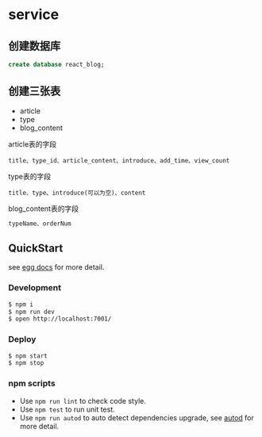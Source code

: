 # service
## 创建数据库
```sql
create database react_blog;
```
## 创建三张表
* article
* type
* blog_content

article表的字段
```
title、type_id、article_content、introduce、add_time、view_count
```
type表的字段
```
title、type、introduce(可以为空)、content
```
blog_content表的字段
```sql
typeName、orderNum
```

## QuickStart

<!-- add docs here for user -->

see [egg docs][egg] for more detail.

### Development

```bash
$ npm i
$ npm run dev
$ open http://localhost:7001/
```

### Deploy

```bash
$ npm start
$ npm stop
```

### npm scripts

- Use `npm run lint` to check code style.
- Use `npm test` to run unit test.
- Use `npm run autod` to auto detect dependencies upgrade, see [autod](https://www.npmjs.com/package/autod) for more detail.


[egg]: https://eggjs.org